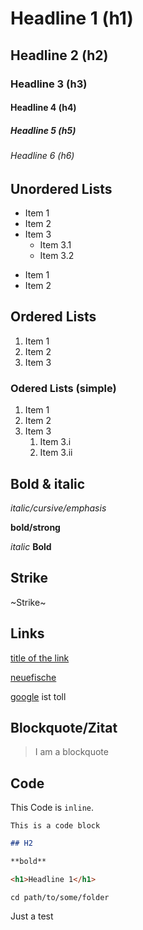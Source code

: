 # Headline 1 (h1)
## Headline 2 (h2)
### Headline 3 (h3)
#### Headline 4 (h4)
##### Headline 5 (h5)
###### Headline 6 (h6)


## Unordered Lists

* Item 1
* Item 2
* Item 3
  * Item 3.1
  * Item 3.2


- Item 1 
- Item 2

## Ordered Lists

1. Item 1
2. Item 2
3. Item 3
 
### Odered Lists (simple)

1. Item 1
1. Item 2
1. Item 3
   1. Item 3.i
   2. Item 3.ii


## Bold & italic

*italic/cursive/emphasis*

**bold/strong**

_italic_
__Bold__

## Strike

~Strike~

## Links

[title of the link](htttp://www.neuefische.de)

[neuefische][neuefische]

[google] ist toll 


## Blockquote/Zitat

> I am a blockquote

## Code

This Code is `inline`.

```
This is a code block
```

```md
## H2

**bold**
```

```html
<h1>Headline 1</h1>
```

```shell
cd path/to/some/folder
```






Just a test 

[neuefische]: https://www.neuefische.de/
[google]: https://www.google.de/?hl=de

